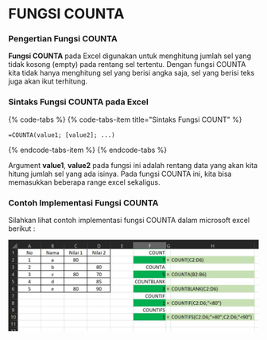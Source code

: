 # FUNGSI COUNTA

### Pengertian Fungsi **COUNTA**

**Fungsi COUNTA** pada Excel digunakan untuk menghitung jumlah sel yang tidak kosong \(empty\) pada rentang sel tertentu. Dengan fungsi COUNTA kita tidak hanya menghitung sel yang berisi angka saja, sel yang berisi teks juga akan ikut terhitung.

### Sintaks Fungsi COUNTA pada Excel

{% code-tabs %}
{% code-tabs-item title="Sintaks Fungsi COUNT" %}
```text
=COUNTA(value1; [value2]; ...)
```
{% endcode-tabs-item %}
{% endcode-tabs %}

Argument **value1**, **value2** pada fungsi ini adalah rentang data yang akan kita hitung jumlah sel yang ada isinya. Pada fungsi COUNTA ini, kita bisa memasukkan beberapa range excel sekaligus.

### Contoh Implementasi Fungsi COUNTA

Silahkan lihat contoh implementasi fungsi COUNTA dalam microsoft excel berikut :

![implementasi counting functions pada excel](../../../.gitbook/assets/count.JPG)

